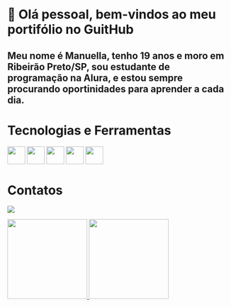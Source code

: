 

# 👋 Olá pessoal, bem-vindos ao meu portifólio no GuitHub 
## Meu nome é  Manuella, tenho 19 anos e moro em Ribeirão Preto/SP, sou estudante de programação na Alura, e estou sempre procurando oportinidades para aprender a cada dia.
# Tecnologias e Ferramentas
<img loading='lazy' src="https://cdn.jsdelivr.net/gh/devicons/devicon@latest/icons/html5/html5-original-wordmark.svg" width="40" height="40" /> <img src="https://cdn.jsdelivr.net/gh/devicons/devicon@latest/icons/css3/css3-original-wordmark.svg"  width="40" height="40" /> <img src="https://cdn.jsdelivr.net/gh/devicons/devicon@latest/icons/github/github-original.svg" width="40" height="40" />    <img src="https://cdn.jsdelivr.net/gh/devicons/devicon@latest/icons/git/git-original.svg" width="40" height="40" />
 <img src="https://cdn.jsdelivr.net/gh/devicons/devicon@latest/icons/figma/figma-original.svg" width="40" height="40" />

# Contatos
<a href = "mailto:contato@manuellatj05@gmail.com"><img loading="lazy" src="https://img.shields.io/badge/Gmail-D14836?style=for-the-badge&logo=gmail&logoColor=white" target="_blank"></a>

<div>
<a href="https://github.com/Manuella-Leite">
<img loading="lazy" height="180em" src="https://github-readme-stats.vercel.app/api/top-langs/?username=Manuella-Leite&layout=compact&langs_count=7&theme=dracula"/>
<img loading="lazy" height="180em" src="https://github-readme-stats.vercel.app/api?username=Manuella-Leite&show_icons=true&theme=dracula&include_all_commits=true&count_private=true"/>
</div>
      

<!--
**Manuella-Leite/Manuella-Leite** is a ✨ _special_ ✨ repository because its `README.md` (this file) appears on your GitHub profile.

Here are some ideas to get you started:

- 🔭 I’m currently working on ...
- 🌱 I’m currently learning ...
- 👯 I’m looking to collaborate on ...
- 🤔 I’m looking for help with ...
- 💬 Ask me about ...
- 📫 How to reach me: ...
- 😄 Pronouns: ...
- ⚡ Fun fact: ...
-->

